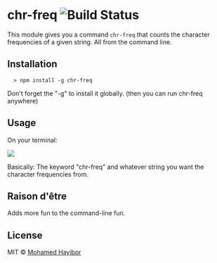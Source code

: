 # chr-freq ![Build Status](https://travis-ci.org/mohamedhayibor/check-question.svg?branch=master)

This module gives you a command `chr-freq` that counts the character frequencies of a given string. All from the command line.

## Installation
```
  > npm install -g chr-freq
```

Don't forget the "-g" to install it globally. (then you can run chr-freq anywhere)

## Usage
On your terminal:

![](http://res.cloudinary.com/masteryoperation/image/upload/v1463849326/Screen_Shot_2016-05-21_at_11.44.48_AM_xamozw.png)

Basically: The keyword "chr-freq" and whatever string you want the character frequencies from.

## Raison d'être
Adds more fun to the command-line fun.

## License
MIT © [Mohamed Hayibor](https://github.com/mohamedhayibor)
